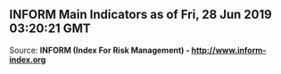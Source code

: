 ## INFORM Main Indicators as of Fri, 28 Jun 2019 03:20:21 GMT

Source: **INFORM (Index For Risk Management) - http://www.inform-index.org**